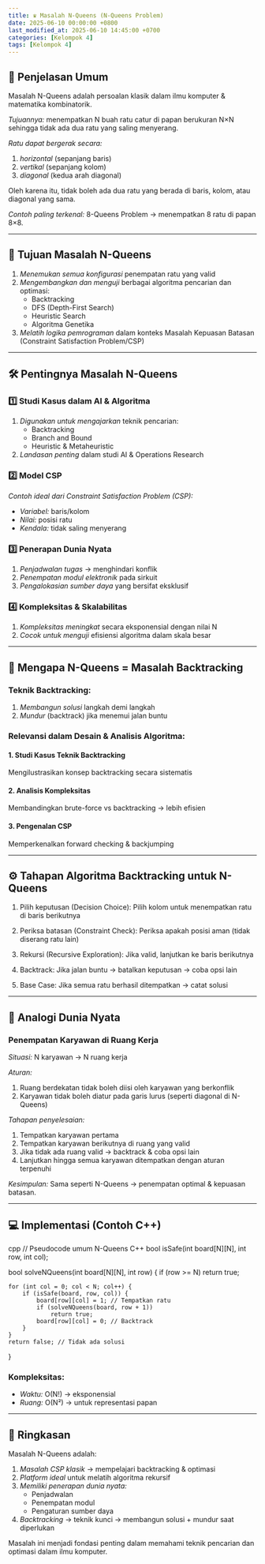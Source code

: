 ```yaml
---
title: ♛ Masalah N-Queens (N-Queens Problem)
date: 2025-06-10 00:00:00 +0800
last_modified_at: 2025-06-10 14:45:00 +0700
categories: [Kelompok 4]
tags: [Kelompok 4]
---
```


## 📌 Penjelasan Umum

Masalah N-Queens adalah persoalan klasik dalam ilmu komputer & matematika kombinatorik.

*Tujuannya:* menempatkan N buah ratu catur di papan berukuran N×N sehingga tidak ada dua ratu yang saling menyerang.

*Ratu dapat bergerak secara:*
1. *horizontal* (sepanjang baris)
2. *vertikal* (sepanjang kolom)  
3. *diagonal* (kedua arah diagonal)

Oleh karena itu, tidak boleh ada dua ratu yang berada di baris, kolom, atau diagonal yang sama.

*Contoh paling terkenal:*
8-Queens Problem → menempatkan 8 ratu di papan 8×8.

---

## 🎯 Tujuan Masalah N-Queens

1. *Menemukan semua konfigurasi* penempatan ratu yang valid
2. *Mengembangkan dan menguji* berbagai algoritma pencarian dan optimasi:
   - Backtracking
   - DFS (Depth-First Search)
   - Heuristic Search
   - Algoritma Genetika
3. *Melatih logika pemrograman* dalam konteks Masalah Kepuasan Batasan (Constraint Satisfaction Problem/CSP)

---

## 🛠 Pentingnya Masalah N-Queens

### 1️⃣ Studi Kasus dalam AI & Algoritma
1. *Digunakan untuk mengajarkan* teknik pencarian:
   - Backtracking
   - Branch and Bound
   - Heuristic & Metaheuristic
2. *Landasan penting* dalam studi AI & Operations Research

### 2️⃣ Model CSP
*Contoh ideal dari Constraint Satisfaction Problem (CSP):*
- *Variabel:* baris/kolom
- *Nilai:* posisi ratu
- *Kendala:* tidak saling menyerang

### 3️⃣ Penerapan Dunia Nyata
1. *Penjadwalan tugas* → menghindari konflik
2. *Penempatan modul elektronik* pada sirkuit
3. *Pengalokasian sumber daya* yang bersifat eksklusif

### 4️⃣ Kompleksitas & Skalabilitas
1. *Kompleksitas meningkat* secara eksponensial dengan nilai N
2. *Cocok untuk menguji* efisiensi algoritma dalam skala besar

---

## 🔄 Mengapa N-Queens = Masalah Backtracking

### Teknik Backtracking:
1. *Membangun solusi* langkah demi langkah
2. *Mundur* (backtrack) jika menemui jalan buntu

### Relevansi dalam Desain & Analisis Algoritma:

#### 1. Studi Kasus Teknik Backtracking
Mengilustrasikan konsep backtracking secara sistematis

#### 2. Analisis Kompleksitas  
Membandingkan brute-force vs backtracking → lebih efisien

#### 3. Pengenalan CSP
Memperkenalkan forward checking & backjumping

---

## ⚙ Tahapan Algoritma Backtracking untuk N-Queens


1. Pilih keputusan (Decision Choice):
   Pilih kolom untuk menempatkan ratu di baris berikutnya

2. Periksa batasan (Constraint Check):
   Periksa apakah posisi aman (tidak diserang ratu lain)

3. Rekursi (Recursive Exploration):
   Jika valid, lanjutkan ke baris berikutnya

4. Backtrack:
   Jika jalan buntu → batalkan keputusan → coba opsi lain

5. Base Case:
   Jika semua ratu berhasil ditempatkan → catat solusi


---

## 🧩 Analogi Dunia Nyata

### Penempatan Karyawan di Ruang Kerja
*Situasi:* N karyawan → N ruang kerja

*Aturan:*
1. Ruang berdekatan tidak boleh diisi oleh karyawan yang berkonflik
2. Karyawan tidak boleh diatur pada garis lurus (seperti diagonal di N-Queens)

*Tahapan penyelesaian:*
1. Tempatkan karyawan pertama
2. Tempatkan karyawan berikutnya di ruang yang valid
3. Jika tidak ada ruang valid → backtrack & coba opsi lain
4. Lanjutkan hingga semua karyawan ditempatkan dengan aturan terpenuhi

*Kesimpulan:*
Sama seperti N-Queens → penempatan optimal & kepuasan batasan.

---

## 💻 Implementasi (Contoh C++)

cpp
// Pseudocode umum N-Queens C++
bool isSafe(int board[N][N], int row, int col);

bool solveNQueens(int board[N][N], int row) {
    if (row >= N) return true;
    
    for (int col = 0; col < N; col++) {
        if (isSafe(board, row, col)) {
            board[row][col] = 1; // Tempatkan ratu
            if (solveNQueens(board, row + 1))
                return true;
            board[row][col] = 0; // Backtrack
        }
    }
    return false; // Tidak ada solusi
}


### Kompleksitas:
- *Waktu:* O(N!) → eksponensial
- *Ruang:* O(N²) → untuk representasi papan

---

## 📝 Ringkasan

Masalah N-Queens adalah:

1. *Masalah CSP klasik* → mempelajari backtracking & optimasi
2. *Platform ideal* untuk melatih algoritma rekursif
3. *Memiliki penerapan dunia nyata:*
   - Penjadwalan
   - Penempatan modul
   - Pengaturan sumber daya
4. *Backtracking* → teknik kunci → membangun solusi + mundur saat diperlukan

Masalah ini menjadi fondasi penting dalam memahami teknik pencarian dan optimasi dalam ilmu komputer.